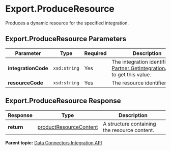 # Export.ProduceResource

Produces a dynamic resource for the specified integration.

## Export.ProduceResource Parameters

|Parameter|Type|Required|Description|
|---------|----|--------|-----------|
|**integrationCode** |`xsd:string` | Yes| The integration identifier. Call [Partner.GetIntegrationAccess](r_getIntegrationAccess.md#) to get this value.|
|**resourceCode** |`xsd:string` | Yes| The resource identifier.|

## Export.ProduceResource Response

|Response|Type|Description|
|--------|----|-----------|
|**return** |[productResourceContent](../../data_types/r_datatype_productResourceContent.md#) | A structure containing the resource content.|

**Parent topic:** [Data Connectors Integration API](../../Genesis_API/integration_api/c_genesis_api_integrate.md)

